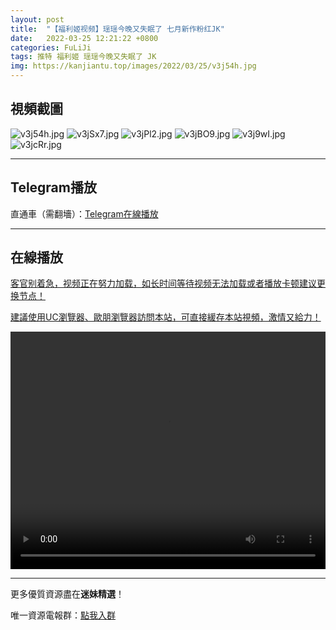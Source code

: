 ```yaml
---
layout: post
title:  "【福利姬视频】瑶瑶今晚又失眠了 七月新作粉红JK"
date:   2022-03-25 12:21:22 +0800
categories: FuLiJi
tags: 推特 福利姬 瑶瑶今晚又失眠了 JK
img: https://kanjiantu.top/images/2022/03/25/v3j54h.jpg
---
```



## 視頻截圖

![v3j54h.jpg](https://kanjiantu.top/images/2022/03/25/v3j54h.jpg)
![v3jSx7.jpg](https://kanjiantu.top/images/2022/03/25/v3jSx7.jpg)
![v3jPl2.jpg](https://kanjiantu.top/images/2022/03/25/v3jPl2.jpg)
![v3jBO9.jpg](https://kanjiantu.top/images/2022/03/25/v3jBO9.jpg)
![v3j9wI.jpg](https://kanjiantu.top/images/2022/03/25/v3j9wI.jpg)
![v3jcRr.jpg](https://kanjiantu.top/images/2022/03/25/v3jcRr.jpg)

* * *
## Telegram播放

直通車（需翻墻）：[Telegram在線播放](https://t.me/mimeijingxuan/113)

* * *
## 在線播放
<u>客官别着急，视频正在努力加载，如长时间等待视频无法加载或者播放卡顿建议更换节点！</u>

<u>建議使用UC瀏覽器、歐朋瀏覽器訪問本站，可直接緩存本站視頻，激情又給力！</u>
<center><video src="https://cdn.publer.io/uploads/videos/623aea27db279760d24cded7/caa8d14df7eab28c2071811cc83e3cbe.mp4" width="100%" height="380px" controls="controls"></video></center>


* * *
更多優質資源盡在**迷妹精選**！

唯一資源電報群：[點我入群](https://t.me/mimeijingxuan)


